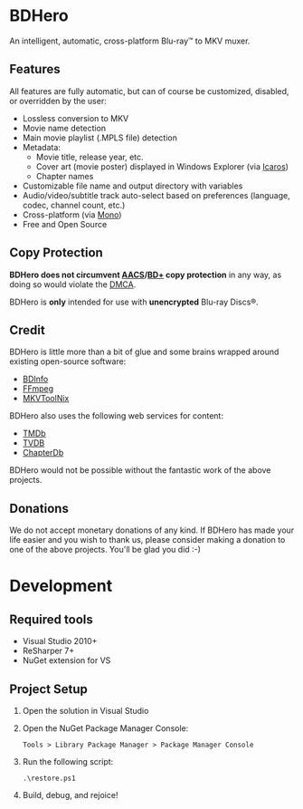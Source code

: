 # BDHero

An intelligent, automatic, cross-platform Blu-ray™ to MKV muxer.

## Features

All features are fully automatic, but can of course be customized, disabled, or overridden by the user:

*  Lossless conversion to MKV
*  Movie name detection
*  Main movie playlist (.MPLS file) detection
*  Metadata:
    *  Movie title, release year, etc.
    *  Cover art (movie poster) displayed in Windows Explorer (via [Icaros][icaros])
    *  Chapter names
*  Customizable file name and output directory with variables
*  Audio/video/subtitle track auto-select based on preferences (language, codec, channel count, etc.)
*  Cross-platform (via [Mono][mono])
*  Free and Open Source

## Copy Protection

**BDHero does not circumvent [AACS][aacs]/[BD+][bdplus] copy protection** in any way,
as doing so would violate the [DMCA][dmca].

BDHero is **only** intended for use with **unencrypted** Blu-ray Discs®.

## Credit

BDHero is little more than a bit of glue and some brains wrapped around existing open-source software:

*  [BDInfo][bdinfo]
*  [FFmpeg][ffmpeg]
*  [MKVToolNix][mkvtoolnix]

BDHero also uses the following web services for content:

*  [TMDb][tmdb]
*  [TVDB][tvdb]
*  [ChapterDb][chapterdb]

BDHero would not be possible without the fantastic work of the above projects.

## Donations

We do not accept monetary donations of any kind.  If BDHero has made your life easier
and you wish to thank us, please consider making a donation to one of the above projects.
You'll be glad you did :-)

# Development

## Required tools

*  Visual Studio 2010+
*  ReSharper 7+
*  NuGet extension for VS

## Project Setup

1.  Open the solution in Visual Studio
2.  Open the NuGet Package Manager Console:

        Tools > Library Package Manager > Package Manager Console

3.  Run the following script:

        .\restore.ps1

4.  Build, debug, and rejoice!

[mono]: http://mono-project.com/
[bdinfo]: http://cinemasquid.com/blu-ray/tools/bdinfo
[ffmpeg]: http://ffmpeg.org/
[mkvtoolnix]: http://bunkus.org/videotools/mkvtoolnix/
[tmdb]: http://tmdb.org/
[tvdb]: http://thetvdb.com/
[chapterdb]: http://chapterdb.org/
[icaros]: http://shark007.net/tools.html
[aacs]: http://en.wikipedia.org/wiki/Advanced_Access_Content_System
[bdplus]: http://en.wikipedia.org/wiki/BD%2B
[dmca]: http://en.wikipedia.org/wiki/Digital_Millennium_Copyright_Act
